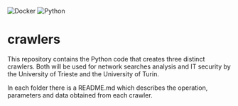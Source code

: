 ![Docker](https://img.shields.io/badge/Docker-2CA5E0?style=for-the-badge&logo=docker&logoColor=white)
![Python](https://img.shields.io/badge/Python-3776AB?style=for-the-badge&logo=python&logoColor=white)

# crawlers

This repository contains the Python code that creates three distinct crawlers. Both will be used for network searches
analysis and IT security by the University of Trieste and the University of Turin.

In each folder there is a README.md which describes the operation, parameters and data obtained from each crawler.